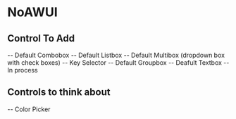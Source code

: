 # NoAWUI


## Control To Add
-- Default Combobox
-- Default Listbox
-- Default Multibox (dropdown box with check boxes)
-- Key Selector
-- Default Groupbox
-- Deafult Textbox -- In process

## Controls to think about
-- Color Picker
